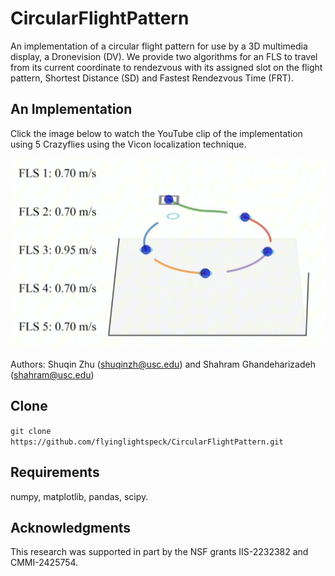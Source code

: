 # CircularFlightPattern
An implementation of a circular flight pattern for use by a 3D multimedia display, a Dronevision (DV).  We provide two algorithms for an FLS to travel from its current coordinate to rendezvous with its assigned slot on the flight pattern, Shortest Distance (SD) and Fastest Rendezvous Time (FRT).

## An Implementation
Click the image below to watch the YouTube clip of the implementation using 5 Crazyflies using the Vicon localization technique.

[![A Demonstration](https://github.com/flyinglightspeck/CircularFlightPattern/blob/main/simulation.png)](https://www.youtube.com/watch?v=_hcwj3lhY5g)

Authors:  Shuqin Zhu (shuqinzh@usc.edu) and Shahram Ghandeharizadeh (shahram@usc.edu)

## Clone
``git clone https://github.com/flyinglightspeck/CircularFlightPattern.git``

## Requirements
numpy,
matplotlib,
pandas,
scipy.

## Acknowledgments
This research was supported in part by the NSF grants IIS-2232382 and CMMI-2425754.
